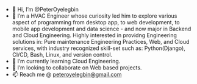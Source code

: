 - 👋 Hi, I’m @PeterOyelegbin
- 👀 I’m a HVAC Engineer whose curiosity led him to explore various aspect of programming from desktop app, to web development, to mobile app development and data science - and now major in Backend and Cloud Engineering. Highly interested in providng Engineering solutions in: Pure maintenance Engineering Practices, Web, and Cloud services, with industry recognized skill-set such as: Python(Django), CI/CD, Bash, Linux, and version control.
- 🌱 I’m currently learning Cloud Engineering.
- 💞️ I’m looking to collaborate on Web based projects.
- 📫 Reach me @ peteroyelegbin@gmail.com

<!---
PeterOyelegbin/PeterOyelegbin is a ✨ special ✨ repository because its `README.md` (this file) appears on your GitHub profile.
You can click the Preview link to take a look at your changes.
--->
